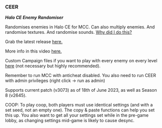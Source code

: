 ### **CEER**  
***Halo CE Enemy Randomiser***

Randomises enemies in Halo CE for MCC. 
Can also multiply enemies.
And randomise textures.
And randomise sounds. 
[Why did I do this?](https://youtu.be/KikdwMUtx1Q)

Grab the latest release [here.](https://github.com/Burnt-o/CEER/releases)

More info in this video [here.](https://youtu.be/SojgjP5Z7GI)

Custom Campaign files if you want to play with every enemy on every level [here](https://steamcommunity.com/sharedfiles/filedetails/?id=2990052285) (not necessary but highly recommended).

Remember to run MCC with anticheat disabled.
You also need to run CEER with admin privileges (right click -> run as admin)

Supports current patch (v3073) as of 18th of June 2023, as well as Season 8 (v2645).


COOP:
To play coop, both players must use identical settings (and with a set seed, not an empty one). The copy & paste functions can help you set this up. You also want to get all your settings set while in the pre-game lobby, as changing settings mid-game is likely to cause desync.